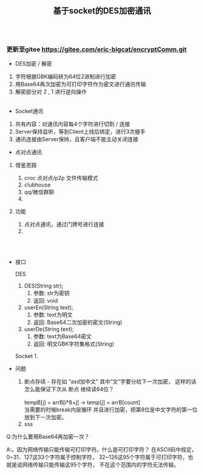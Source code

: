 ## <center> 基于socket的DES加密通讯 </center>
<br></br>
### 更新至gitee https://gitee.com/eric-bigcat/encryptComm.git


- DES加密 / 解密
1. 字符根据GBK编码转为64位2进制进行加密
2. 用Base64再次加密为可打印字符作为密文进行通讯传输 
3. 解密部分对 2 , 1 进行逆向操作
<br></br>
- Socket通讯
1. 共有内容：对通讯内容每4个字符进行切割 / 连接
2. Server保持监听，等到Client上线后绑定，进行3次握手
3. 通讯连接由Server保持，且客户端不能主动关闭连接

- 点对点通讯
1. 借鉴思路
    1. croc 点对点/p2p 文件传输模式
    2. clubhouse
    3. qq/微信群聊
    4. 
    
2. 功能
    1. 点对点通讯，通过门牌号进行连接
    2. 
<br></br>
- 接口

    DES
    1. DES(String str);
        1. 参数: str为密钥
        2. 返回: void
    2. userEn(String text);
        1. 参数: text为明文
        2. 返回: Base64二次加密的密文(String)
    3. userDe(String text);
        1. 参数: text为Base64密文
        2. 返回: 明文GBK字符集格式(String)
        
    Socket
    1. 
    
    
- 问题
    1. 断点存续 - 存在如 “asd加中文” 其中“文”字要分给下一次加密，
    这样的话怎么能保证下次从 断点 继续读64位？<br><br>
    tempB[j] = arrB[i*8+j]
     -> temp[j] = arrB[count]<br>当需要的时候break内层循环
     并且进行加密，把第8位是中文字符的第一位放到下一次加密。
     2. sss

Q:为什么要用Base64再加密一次？

A:。因为网络传输只能传输可打印字符。什么是可打印字符？
在ASCII码中规定，0~31、127这33个字符属于控制字符，
32~126这95个字符属于可打印字符，也就是说网络传输只能传输这95个字符，
不在这个范围内的字符无法传输。
